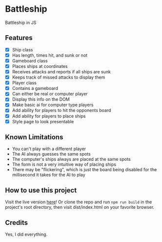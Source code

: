 Battleship
==========

Battleship in JS

Features
--------

- [x] Ship class
- [x] Has length, times hit, and sunk or not
- [x] Gameboard class
- [x] Places ships at coordinates
- [x] Receives attacks and reports if all ships are sunk
- [x] Keeps track of missed attacks to display them
- [x] Player class
- [x] Contains a gameboard
- [x] Can either be real or computer player
- [x] Display this info on the DOM
- [x] Make basic ai for computer type players
- [x] Add ability for players to hit the opponents board
- [x] Add ability for players to place ships
- [x] Style page to look presentable

Known Limitations
-----------------

- You can't play with a different player
- The AI always guesses the same spots
- The computer's ships always are placed at the same spots
- The form is not a very intuitive way of placing ships
- There may be "flickering", which is just the board being disabled for the millisecond it takes for the AI to play

How to use this project
-----------------------

Visit the live version [here](https://pearmeow.github.io/battleship)! Or clone the repo and run `npm run build` in the project's root directory, then visit dist/index.html on your favorite browser.

Credits
-------

Yes, I did everything.
